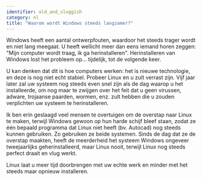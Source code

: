 ```yaml
---
identifier: old_and_sluggish
category: nl
title: "Waarom wordt Windows steeds langzamer?"
---
```


Windows heeft een aantal ontwerpfouten, waardoor het steeds
trager wordt en niet lang meegaat. U heeft wellicht meer dan eens
iemand horen zeggen: "Mijn computer wordt traag, ik ga herinstalleren".
Herinstalleren van Windows lost het probleem op... tijdelijk, tot
de volgende keer.

U kan denken dat dit is hoe computers werken: het is nieuwe
technologie, en deze is nog niet echt stabiel. Probeer Linux en u
zult verrast zijn. Vijf jaar later zal uw systeem nog steeds even
snel zijn als de dag waarop u het installeerde, om nog maar te zwijgen
over het feit dat u geen virussen, adware, trojaanse paarden, wormen,
enz. zult hebben die u zouden verplichten uw systeem te herinstalleren.

Ik ben erin geslaagd veel mensen te overtuigen om de overstap naar
Linux te maken, terwijl Windows gewoon op hun harde schijf bleef staan,
zodat ze één bepaald programma dat Linux niet heeft (bv. Autocad) nog
steeds kunnen gebruiken. Zo gebruiken ze beide systemen. Sinds de dag
dat ze de overstap maakten, heeft de meerderheid het systeem Windows
ongeveer tweejaarlijks geherinstalleerd, maar Linux nooit, terwijl
Linux nog steeds perfect draait en vlug werkt.

Linux laat u meer tijd doorbrengen met uw echte werk en minder
met het steeds maar opnieuw installeren.




